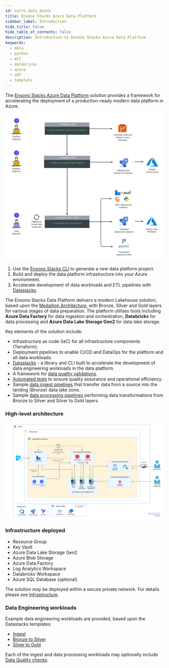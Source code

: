 ```yaml
---
id: intro_data_azure
title: Ensono Stacks Azure Data Platform
sidebar_label: Introduction
hide_title: false
hide_table_of_contents: false
description: Introduction to Ensono Stacks Azure Data Platform
keywords:
  - data
  - python
  - etl
  - databricks
  - azure
  - adf
  - template
---
```


The [Ensono Stacks Azure Data Platform](https://github.com/ensono/stacks-azure-data) solution provides
a framework for accelerating the deployment of a production-ready modern data platform in Azure.

![Ensono Stacks Data Overview](images/stacks-data-overview.png)

1. Use the [Ensono Stacks CLI](../../../stackscli/about) to generate a new data platform project.
2. Build and deploy the data platform infrastructure into your Azure environment.
3. Accelerate development of data workloads and ETL pipelines with [Datastacks](etl_pipelines/datastacks.md).

The Ensono Stacks Data Platform delivers a modern Lakehouse solution, based upon the [Medallion Architecture](etl_pipelines/etl_intro_data_azure.md#medallion-architecture), with Bronze, Silver and Gold layers for various stages of data preparation. The platform utilises tools including **Azure Data Factory** for data ingestion and orchestration, **Databricks** for data processing and **Azure Data Lake Storage Gen2** for data lake storage.

Key elements of the solution include:

- Infrastructure as code (IaC) for all infrastructure components (Terraform).
- Deployment pipelines to enable CI/CD and DataOps for the platform and all data workloads.
- [Datastacks](./etl_pipelines/datastacks.md) - a library and CLI built to accelerate the development of data engineering
workloads in the data platform.
- A framework for [data quality validations](./etl_pipelines/data_quality_azure.md).
- [Automated tests](./etl_pipelines/testing_data_azure.md) to ensure quality assurance and operational efficiency.
- Sample [data ingest pipelines](./etl_pipelines/ingest_data_azure.md) that transfer data from a source into the landing (Bronze) data lake zone.
- Sample [data processing pipelines](./etl_pipelines/data_processing.md) performing data transformations from Bronze to Silver and Silver to Gold layers.

### High-level architecture

![High-level architecture](./images/Stacks_Azure_Data_Platform-HLD.png)

### Infrastructure deployed

- Resource Group
- Key Vault
- Azure Data Lake Storage Gen2
- Azure Blob Storage
- Azure Data Factory
- Log Analytics Workspace
- Databricks Workspace
- Azure SQL Database (optional)

The solution may be deployed within a secure private network. For details please see [Infrastructure](./infrastructure_data_azure.md).

### Data Engineering workloads

Example data engineering workloads are provided, based upon the Datastacks templates:

- [Ingest](./etl_pipelines/ingest_data_azure.md)
- [Bronze to Silver](./etl_pipelines/data_processing.md)
- [Silver to Gold](./etl_pipelines/data_processing.md)

Each of the ingest and data processing workloads may optionally include [Data Quality checks](./etl_pipelines/data_quality_azure.md).
